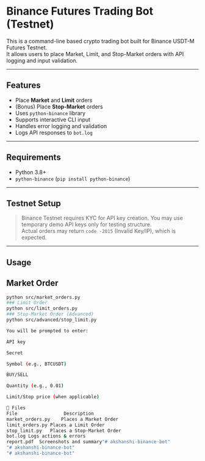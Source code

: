 # Binance Futures Trading Bot (Testnet)

This is a command-line based crypto trading bot built for Binance USDT-M Futures Testnet.  
It allows users to place Market, Limit, and Stop-Market orders with API logging and input validation.

---

##  Features

- Place **Market** and **Limit** orders
- (Bonus) Place **Stop-Market** orders
- Uses `python-binance` library
- Supports interactive CLI input
- Handles error logging and validation
- Logs API responses to `bot.log`

---

##  Requirements

- Python 3.8+
- `python-binance` (`pip install python-binance`)

---

##  Testnet Setup

> Binance Testnet requires KYC for API key creation.
> You may use temporary demo API keys only for testing structure.  
> Actual orders may return `code -2015` (Invalid Key/IP), which is expected.

---

##  Usage

## Market Order
```bash
python src/market_orders.py
### Limit Order
python src/limit_orders.py
### Stop-Market Order (Advanced)
python src/advanced/stop_limit.py

You will be prompted to enter:

API key

Secret

Symbol (e.g., BTCUSDT)

BUY/SELL

Quantity (e.g., 0.01)

Limit/Stop price (when applicable)

📁 Files
File	             Description
market_orders.py	Places a Market Order
limit_orders.py	Places a Limit Order
stop_limit.py	Places a Stop-Market Order
bot.log	Logs actions & errors
report.pdf	Screenshots and summary"# akshanshi-binance-bot" 
"# akshanshi-binance-bot" 
"# akshanshi-binance-bot" 
